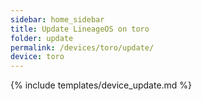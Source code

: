 ```yaml
---
sidebar: home_sidebar
title: Update LineageOS on toro
folder: update
permalink: /devices/toro/update/
device: toro
---
```

{% include templates/device_update.md %}
